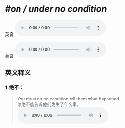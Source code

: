 # ***\#on / under no condition*** 
英音
<audio src="./media/on no condition1_AAC.aac" controls="controls"></audio>

美音
<audio src="./media/on no condition2_AAC.aac" controls="controls"></audio>



  

英文释义
---
### 1.**绝不：**  

 > You must on no condition tell them what happened.  
 > 你绝不能告诉他们发生了什么事。    
<audio src="./media/6-condition.aac" controls="controls"></audio>


